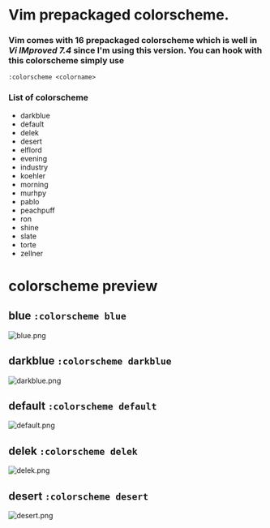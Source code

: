 # Vim  prepackaged colorscheme.
### Vim comes with 16 prepackaged colorscheme which is well in **_Vi IMproved 7.4_** since I'm using this version. You can hook with this colorscheme simply use 
```:colorscheme <colorname> ```

### List of colorscheme
- darkblue
- default
- delek
- desert 
- elflord
- evening
- industry 
- koehler
- morning
- murhpy
- pablo
- peachpuff
- ron
- shine
- slate
- torte 
- zellner 

# colorscheme preview 

## blue ```:colorscheme blue```
![blue.png](./images/blue.png)

## darkblue ```:colorscheme darkblue```
![darkblue.png](./images/darkblue.png)

## default ```:colorscheme default```
![default.png](./images/default.png)

## delek ```:colorscheme delek```
![delek.png](./images/delek.png)

## desert ```:colorscheme desert```
![desert.png](./images/desert.png)
